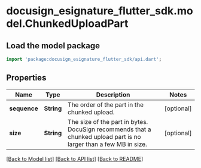 # docusign_esignature_flutter_sdk.model.ChunkedUploadPart

## Load the model package
```dart
import 'package:docusign_esignature_flutter_sdk/api.dart';
```

## Properties
Name | Type | Description | Notes
------------ | ------------- | ------------- | -------------
**sequence** | **String** | The order of the part in the chunked upload. | [optional] 
**size** | **String** | The size of the part in bytes.   DocuSign recommends that a chunked upload part is no larger than a few MB in size. | [optional] 

[[Back to Model list]](../README.md#documentation-for-models) [[Back to API list]](../README.md#documentation-for-api-endpoints) [[Back to README]](../README.md)



